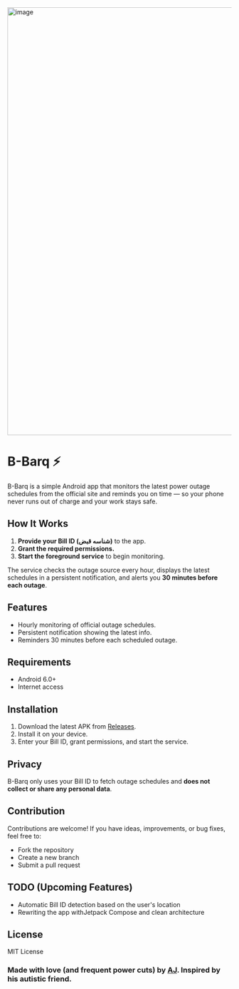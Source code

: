 <img width="1280" height="960" alt="image" src="https://github.com/user-attachments/assets/1d3421f0-b912-4d6d-b3b6-9214c5ca0bac" />

# B-Barq ⚡

B-Barq is a simple Android app that monitors the latest power outage schedules from the official site and reminds you on time — so your phone never runs out of charge and your work stays safe.

## How It Works

1. **Provide your Bill ID (شناسه قبض)** to the app.
2. **Grant the required permissions.**
3. **Start the foreground service** to begin monitoring.

The service checks the outage source every hour, displays the latest schedules in a persistent notification, and alerts you **30 minutes before each outage**.

## Features

* Hourly monitoring of official outage schedules.
* Persistent notification showing the latest info.
* Reminders 30 minutes before each scheduled outage.

## Requirements

* Android 6.0+
* Internet access

## Installation

1. Download the latest APK from [Releases](https://github.com/alijafari-gd/B-Barq/releases).
2. Install it on your device.
3. Enter your Bill ID, grant permissions, and start the service.

## Privacy

B-Barq only uses your Bill ID to fetch outage schedules and **does not collect or share any personal data**.

## Contribution

Contributions are welcome! If you have ideas, improvements, or bug fixes, feel free to:

* Fork the repository
* Create a new branch
* Submit a pull request

## TODO (Upcoming Features)

* Automatic Bill ID detection based on the user's location
* Rewriting the app withJetpack Compose and clean architecture&#x20;

## License

MIT License

### Made with love (and frequent power cuts) by [AJ](https://github.com/alijafari-gd/). Inspired by his autistic friend.
